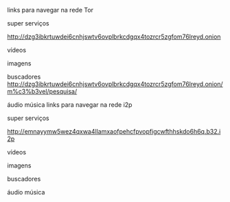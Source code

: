 links para navegar na rede Tor 

super serviços 

http://dzg3ibkrtuwdei6cnhjswtv6ovplbrkcdgqx4tozrcr5zgfom76lreyd.onion

vídeos 

imagens

buscadores
http://dzg3ibkrtuwdei6cnhjswtv6ovplbrkcdgqx4tozrcr5zgfom76lreyd.onion/m%c3%b3vel/pesquisa/

áudio música 
links para navegar na rede i2p

super serviços 

http://emnayymw5wez4qxwa4llamxaofpehcfpvopfigcwfthhskdo6h6q.b32.i2p

vídeos 

imagens

buscadores


áudio música 
